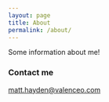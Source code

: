 ```yaml
---
layout: page
title: About
permalink: /about/
---
```


Some information about me!

### Contact me

[matt.hayden@valenceo.com](mailto:matt.hayden+github@valenceo.com)
